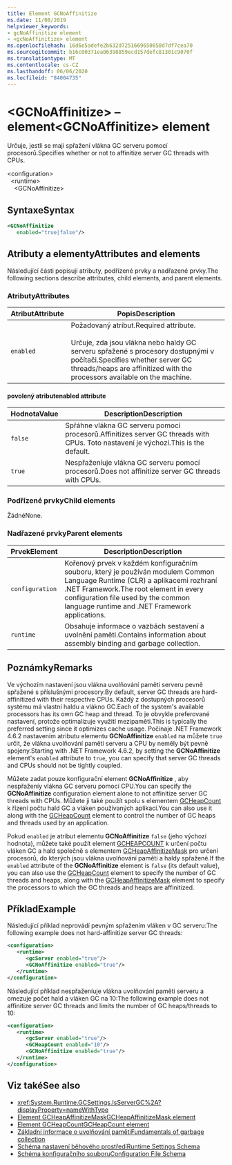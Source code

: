 ```yaml
---
title: Element GCNoAffinitize
ms.date: 11/08/2019
helpviewer_keywords:
- gcNoAffinitize element
- <gcNoAffinitize> element
ms.openlocfilehash: 16d6e5adefe2b632d7251669650058d7df7cea70
ms.sourcegitcommit: b16c00371ea06398859ecd157defc81301c9070f
ms.translationtype: MT
ms.contentlocale: cs-CZ
ms.lasthandoff: 06/06/2020
ms.locfileid: "84004735"
---
```

# <a name="gcnoaffinitize-element"></a><span data-ttu-id="a9a53-102">\<GCNoAffinitize> – element</span><span class="sxs-lookup"><span data-stu-id="a9a53-102">\<GCNoAffinitize> element</span></span>

<span data-ttu-id="a9a53-103">Určuje, jestli se mají spřažení vlákna GC serveru pomocí procesorů.</span><span class="sxs-lookup"><span data-stu-id="a9a53-103">Specifies whether or not to affinitize server GC threads with CPUs.</span></span>

\<configuration>\
&nbsp;&nbsp;\<runtime>\
&nbsp;&nbsp;&nbsp;&nbsp;\<GCNoAffinitize>

## <a name="syntax"></a><span data-ttu-id="a9a53-104">Syntaxe</span><span class="sxs-lookup"><span data-stu-id="a9a53-104">Syntax</span></span>

```xml
<GCNoAffinitize
   enabled="true|false"/>
```

## <a name="attributes-and-elements"></a><span data-ttu-id="a9a53-105">Atributy a elementy</span><span class="sxs-lookup"><span data-stu-id="a9a53-105">Attributes and elements</span></span>

<span data-ttu-id="a9a53-106">Následující části popisují atributy, podřízené prvky a nadřazené prvky.</span><span class="sxs-lookup"><span data-stu-id="a9a53-106">The following sections describe attributes, child elements, and parent elements.</span></span>

### <a name="attributes"></a><span data-ttu-id="a9a53-107">Atributy</span><span class="sxs-lookup"><span data-stu-id="a9a53-107">Attributes</span></span>

|<span data-ttu-id="a9a53-108">Atribut</span><span class="sxs-lookup"><span data-stu-id="a9a53-108">Attribute</span></span>|<span data-ttu-id="a9a53-109">Popis</span><span class="sxs-lookup"><span data-stu-id="a9a53-109">Description</span></span>|
|---------------|-----------------|
|`enabled`|<span data-ttu-id="a9a53-110">Požadovaný atribut.</span><span class="sxs-lookup"><span data-stu-id="a9a53-110">Required attribute.</span></span><br /><br /><span data-ttu-id="a9a53-111">Určuje, zda jsou vlákna nebo haldy GC serveru spřažené s procesory dostupnými v počítači.</span><span class="sxs-lookup"><span data-stu-id="a9a53-111">Specifies whether server GC threads/heaps are affinitized with the processors available on the machine.</span></span>|

#### <a name="enabled-attribute"></a><span data-ttu-id="a9a53-112">povolený atribut</span><span class="sxs-lookup"><span data-stu-id="a9a53-112">enabled attribute</span></span>

|<span data-ttu-id="a9a53-113">Hodnota</span><span class="sxs-lookup"><span data-stu-id="a9a53-113">Value</span></span>|<span data-ttu-id="a9a53-114">Description</span><span class="sxs-lookup"><span data-stu-id="a9a53-114">Description</span></span>|
|-----------|-----------------|
|`false`|<span data-ttu-id="a9a53-115">Spřáhne vlákna GC serveru pomocí procesorů.</span><span class="sxs-lookup"><span data-stu-id="a9a53-115">Affinitizes server GC threads with CPUs.</span></span> <span data-ttu-id="a9a53-116">Toto nastavení je výchozí.</span><span class="sxs-lookup"><span data-stu-id="a9a53-116">This is the default.</span></span>|
|`true`|<span data-ttu-id="a9a53-117">Nespřaženíuje vlákna GC serveru pomocí procesorů.</span><span class="sxs-lookup"><span data-stu-id="a9a53-117">Does not affinitize server GC threads with CPUs.</span></span>|

### <a name="child-elements"></a><span data-ttu-id="a9a53-118">Podřízené prvky</span><span class="sxs-lookup"><span data-stu-id="a9a53-118">Child elements</span></span>

<span data-ttu-id="a9a53-119">Žádné</span><span class="sxs-lookup"><span data-stu-id="a9a53-119">None.</span></span>

### <a name="parent-elements"></a><span data-ttu-id="a9a53-120">Nadřazené prvky</span><span class="sxs-lookup"><span data-stu-id="a9a53-120">Parent elements</span></span>

|<span data-ttu-id="a9a53-121">Prvek</span><span class="sxs-lookup"><span data-stu-id="a9a53-121">Element</span></span>|<span data-ttu-id="a9a53-122">Description</span><span class="sxs-lookup"><span data-stu-id="a9a53-122">Description</span></span>|
|-------------|-----------------|
|`configuration`|<span data-ttu-id="a9a53-123">Kořenový prvek v každém konfiguračním souboru, který je používán modulem Common Language Runtime (CLR) a aplikacemi rozhraní .NET Framework.</span><span class="sxs-lookup"><span data-stu-id="a9a53-123">The root element in every configuration file used by the common language runtime and .NET Framework applications.</span></span>|
|`runtime`|<span data-ttu-id="a9a53-124">Obsahuje informace o vazbách sestavení a uvolnění paměti.</span><span class="sxs-lookup"><span data-stu-id="a9a53-124">Contains information about assembly binding and garbage collection.</span></span>|

## <a name="remarks"></a><span data-ttu-id="a9a53-125">Poznámky</span><span class="sxs-lookup"><span data-stu-id="a9a53-125">Remarks</span></span>

<span data-ttu-id="a9a53-126">Ve výchozím nastavení jsou vlákna uvolňování paměti serveru pevně spřažené s příslušnými procesory.</span><span class="sxs-lookup"><span data-stu-id="a9a53-126">By default, server GC threads are hard-affinitized with their respective CPUs.</span></span> <span data-ttu-id="a9a53-127">Každý z dostupných procesorů systému má vlastní haldu a vlákno GC.</span><span class="sxs-lookup"><span data-stu-id="a9a53-127">Each of the system's available processors has its own GC heap and thread.</span></span> <span data-ttu-id="a9a53-128">To je obvykle preferované nastavení, protože optimalizuje využití mezipaměti.</span><span class="sxs-lookup"><span data-stu-id="a9a53-128">This is typically the preferred setting since it optimizes cache usage.</span></span> <span data-ttu-id="a9a53-129">Počínaje .NET Framework 4.6.2 nastavením atributu elementu **GCNoAffinitize** `enabled` na můžete `true` určit, že vlákna uvolňování paměti serveru a CPU by neměly být pevně spojeny.</span><span class="sxs-lookup"><span data-stu-id="a9a53-129">Starting with .NET Framework 4.6.2, by setting the **GCNoAffinitize** element's `enabled` attribute to `true`, you can specify that server GC threads and CPUs should not be tightly coupled.</span></span>

<span data-ttu-id="a9a53-130">Můžete zadat pouze konfigurační element **GCNoAffinitize** , aby nespřaženíy vlákna GC serveru pomocí CPU.</span><span class="sxs-lookup"><span data-stu-id="a9a53-130">You can specify the **GCNoAffinitize** configuration element alone to not affinitize server GC threads with CPUs.</span></span> <span data-ttu-id="a9a53-131">Můžete ji také použít spolu s elementem [GCHeapCount](gcheapcount-element.md) k řízení počtu hald GC a vláken používaných aplikací.</span><span class="sxs-lookup"><span data-stu-id="a9a53-131">You can also use it along with the [GCHeapCount](gcheapcount-element.md) element to control the number of GC heaps and threads used by an application.</span></span>

<span data-ttu-id="a9a53-132">Pokud `enabled` je atribut elementu **GCNoAffinitize** `false` (jeho výchozí hodnota), můžete také použít element [GCHEAPCOUNT](gcheapcount-element.md) k určení počtu vláken GC a hald společně s elementem [GCHeapAffinitizeMask](gcheapaffinitizemask-element.md) pro určení procesorů, do kterých jsou vlákna uvolňování paměti a haldy spřažené.</span><span class="sxs-lookup"><span data-stu-id="a9a53-132">If the `enabled` attribute of the **GCNoAffinitize** element is `false` (its default value), you can also use the [GCHeapCount](gcheapcount-element.md) element to specify the number of GC threads and heaps, along with the [GCHeapAffinitizeMask](gcheapaffinitizemask-element.md) element to specify the processors to which the GC threads and heaps are affinitized.</span></span>

## <a name="example"></a><span data-ttu-id="a9a53-133">Příklad</span><span class="sxs-lookup"><span data-stu-id="a9a53-133">Example</span></span>

<span data-ttu-id="a9a53-134">Následující příklad neprovádí pevným spřažením vláken v GC serveru:</span><span class="sxs-lookup"><span data-stu-id="a9a53-134">The following example does not hard-affinitize server GC threads:</span></span>

```xml
<configuration>
   <runtime>
      <gcServer enabled="true"/>
      <GCNoAffinitize enabled="true"/>
   </runtime>
</configuration>
```

<span data-ttu-id="a9a53-135">Následující příklad nespřaženíuje vlákna uvolňování paměti serveru a omezuje počet hald a vláken GC na 10:</span><span class="sxs-lookup"><span data-stu-id="a9a53-135">The following example does not affinitize server GC threads and limits the number of GC heaps/threads to 10:</span></span>

```xml
<configuration>
   <runtime>
      <gcServer enabled="true"/>
      <GCHeapCount enabled="10"/>
      <GCNoAffinitize enabled="true"/>
   </runtime>
</configuration>
```

## <a name="see-also"></a><span data-ttu-id="a9a53-136">Viz také</span><span class="sxs-lookup"><span data-stu-id="a9a53-136">See also</span></span>

- <xref:System.Runtime.GCSettings.IsServerGC%2A?displayProperty=nameWithType>
- [<span data-ttu-id="a9a53-137">Element GCHeapAffinitizeMask</span><span class="sxs-lookup"><span data-stu-id="a9a53-137">GCHeapAffinitizeMask element</span></span>](gcheapaffinitizemask-element.md)
- [<span data-ttu-id="a9a53-138">Element GCHeapCount</span><span class="sxs-lookup"><span data-stu-id="a9a53-138">GCHeapCount element</span></span>](gcheapcount-element.md)
- [<span data-ttu-id="a9a53-139">Základní informace o uvolňování paměti</span><span class="sxs-lookup"><span data-stu-id="a9a53-139">Fundamentals of garbage collection</span></span>](../../../../standard/garbage-collection/fundamentals.md)
- [<span data-ttu-id="a9a53-140">Schéma nastavení běhového prostředí</span><span class="sxs-lookup"><span data-stu-id="a9a53-140">Runtime Settings Schema</span></span>](index.md)
- [<span data-ttu-id="a9a53-141">Schéma konfiguračního souboru</span><span class="sxs-lookup"><span data-stu-id="a9a53-141">Configuration File Schema</span></span>](../index.md)
